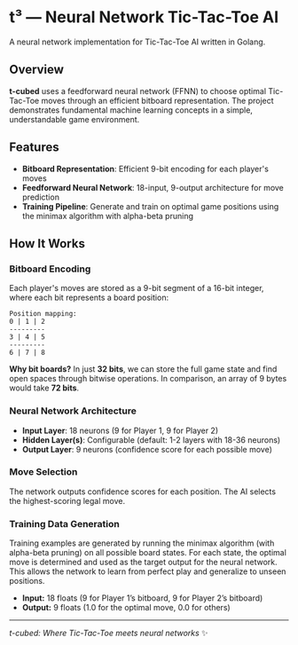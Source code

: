 # t³ — Neural Network Tic-Tac-Toe AI

A neural network implementation for Tic-Tac-Toe AI written in Golang.

## Overview

**t-cubed** uses a feedforward neural network (FFNN) to choose optimal Tic-Tac-Toe moves through an efficient bitboard representation. The project demonstrates fundamental machine learning concepts in a simple, understandable game environment.

## Features

- **Bitboard Representation**: Efficient 9-bit encoding for each player's moves
- **Feedforward Neural Network**: 18-input, 9-output architecture for move prediction
- **Training Pipeline**: Generate and train on optimal game positions using the minimax algorithm with alpha-beta pruning

## How It Works

### Bitboard Encoding
Each player's moves are stored as a 9-bit segment of a 16-bit integer, where each bit represents a board position:
```
Position mapping:
0 | 1 | 2
---------
3 | 4 | 5
---------
6 | 7 | 8
```

**Why bit boards?**
In just **32 bits**, we can store the full game state and find open spaces through bitwise operations. In comparison, an array of 9 bytes would take **72 bits**.

### Neural Network Architecture
- **Input Layer**: 18 neurons (9 for Player 1, 9 for Player 2)
- **Hidden Layer(s)**: Configurable (default: 1-2 layers with 18-36 neurons)
- **Output Layer**: 9 neurons (confidence score for each possible move)

### Move Selection
The network outputs confidence scores for each position. The AI selects the highest-scoring legal move.

### Training Data Generation

Training examples are generated by running the minimax algorithm (with alpha-beta pruning) on all possible board states. For each state, the optimal move is determined and used as the target output for the neural network. This allows the network to learn from perfect play and generalize to unseen positions.

- **Input:** 18 floats (9 for Player 1’s bitboard, 9 for Player 2’s bitboard)
- **Output:** 9 floats (1.0 for the optimal move, 0.0 for others)

---

*t-cubed: Where Tic-Tac-Toe meets neural networks* ✨
